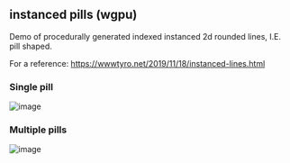 ## instanced pills (wgpu)

Demo of procedurally generated indexed instanced 2d rounded lines, I.E. pill shaped.

For a reference: https://wwwtyro.net/2019/11/18/instanced-lines.html

### Single pill

![image](single-pill.png)

### Multiple pills

![image](multiple-pills.png)
